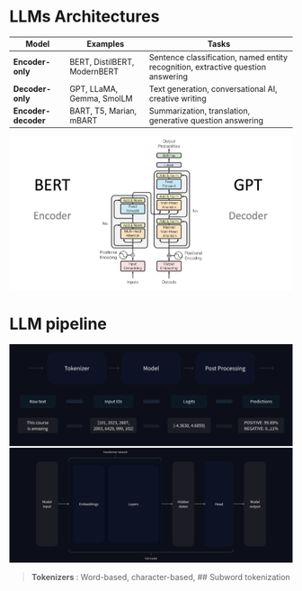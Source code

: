 
# LLMs Architectures  


Model | Examples |Tasks
|--|--|--|
**Encoder-only** | BERT, DistilBERT, ModernBERT | Sentence classification, named entity recognition, extractive question answering
**Decoder-only** | GPT, LLaMA, Gemma, SmolLM | Text generation, conversational AI, creative writing 
**Encoder-decoder** | BART, T5, Marian, mBART | Summarization, translation, generative question answering


![transformers_architecture](./pics/LLMs/transformers_architecture.png)

# LLM pipeline

![transformers_architecture](./pics/LLMs/full_nlp_pipeline-dark.svg)
![transformers_architecture](./pics/LLMs/transformer_and_head-dark.svg)

> **Tokenizers** : Word-based,  character-based, ## Subword tokenization

<!--stackedit_data:
eyJoaXN0b3J5IjpbMTAzNDI3NjMxMSwtMjczMjU2NTA5LC0xOT
UxMTgyODQyLC0xNTgxNzgwOTc2LDE1MTE4ODg5NzEsMjkxMzYx
NDM1LDczMDk5ODExNl19
-->